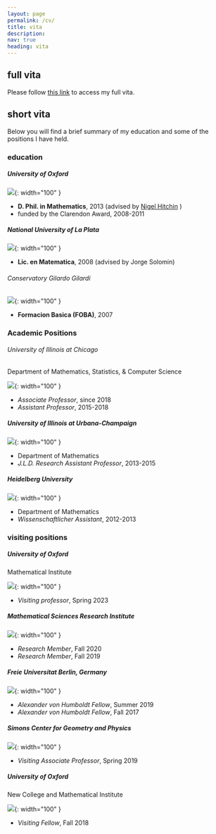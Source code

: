 ```yaml
---
layout: page
permalink: /cv/
title: vita
description: 
nav: true
heading: vita
---
```


## full vita

Please follow [this link]({{site.baseurl}}/assets/pdf/Schaposnik_CV_2021.pdf) to access my full vita.

## short vita

Below you will find a brief summary of my education and some of the positions I have held.

### education

##### University of Oxford

![]({{site.baseurl}}/assets/img/oxford.png){: width="100" }

* **D. Phil. in Mathematics**, 2013 (advised by [Nigel Hitchin](https://people.maths.ox.ac.uk/hitchin/) )
* funded by the Clarendon Award, 2008-2011

##### National University of La Plata

![](/{{site.baseurl}}/assets/img/laplata.jpg){: width="100" }

* **Lic. en Matematica**, 2008 (advised by Jorge Solomin)

###### Conservatory Gilardo Gilardi

![]({{site.baseurl}}/assets/img/conservatorio.jpg){: width="100" }

* **Formacion Basica (FOBA)**, 2007

### Academic Positions 

###### University of Illinois at Chicago
Department of Mathematics, Statistics, & Computer Science

![]({{site.baseurl}}/assets/img/UIC.png){: width="100" }

* *Associate Professor*, since 2018
* *Assistant Professor*, 2015-2018

##### University of Illinois at Urbana-Champaign

![]({{site.baseurl}}/assets/img/UIUC.png){: width="100" }

* Department of Mathematics
* *J.L.D. Research Assistant Professor*, 2013-2015

##### Heidelberg University

![]({{site.baseurl}}/assets/img/Heidelberg.png){: width="100" }

* Department of Mathematics
* *Wissenschaftlicher Assistant*, 2012-2013


### visiting positions

##### University of Oxford
Mathematical Institute

![]({{site.baseurl}}/assets/img/oxford.png){: width="100" }

* *Visiting professor*, Spring 2023

##### Mathematical Sciences Research Institute

![]({{site.baseurl}}/assets/img/msri.png){: width="100" }

* *Research Member*, Fall 2020
* *Research Member*, Fall 2019

##### Freie Universitat Berlin, Germany

![]({{site.baseurl}}/assets/img/berlin.png){: width="100" }

* *Alexander von Humboldt Fellow*, Summer 2019
* *Alexander von Humboldt Fellow*, Fall 2017

##### Simons Center for Geometry and Physics

![]({{site.baseurl}}/assets/img/simons.jfif){: width="100" }

* *Visiting Associate Professor*, Spring 2019

##### University of Oxford
New College and Mathematical Institute

![]({{site.baseurl}}/assets/img/oxford.png){: width="100" }

* *Visiting Fellow*, Fall 2018